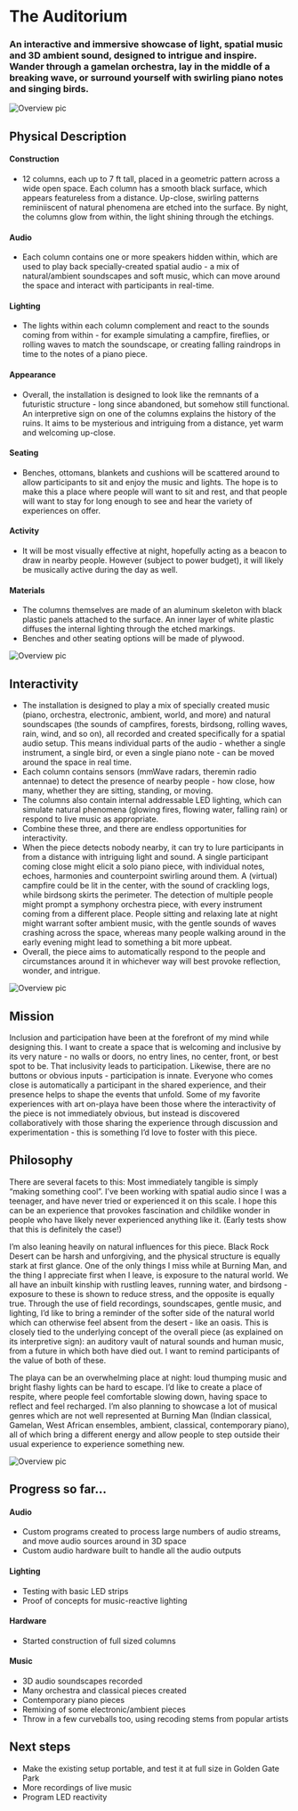# The Auditorium

### An interactive and immersive showcase of light, spatial music and 3D ambient sound, designed to intrigue and inspire. Wander through a gamelan orchestra, lay in the middle of a breaking wave, or surround yourself with swirling piano notes and singing birds.

![Overview pic](aerial.jpg)

## Physical Description

#### Construction
- 12 columns, each up to 7 ft tall, placed in a geometric pattern across a wide open space. Each column has a smooth black surface, which appears featureless from a distance. Up-close, swirling patterns reminiiscent of natural phenomena are etched into the surface. By night, the columns glow from within, the light shining through the etchings.

#### Audio
- Each column contains one or more speakers hidden within, which are used to play back specially-created spatial audio - a mix of natural/ambient soundscapes and soft music, which can move around the space and interact with participants in real-time.

#### Lighting
- The lights within each column complement and react to the sounds coming from within - for example simulating a campfire, fireflies, or rolling waves to match the soundscape, or creating falling raindrops in time to the notes of a piano piece.

#### Appearance
- Overall, the installation is designed to look like the remnants of a futuristic structure - long since abandoned, but somehow still functional. An interpretive sign on one of the columns explains the history of the ruins. It aims to be mysterious and intriguing from a distance, yet warm and welcoming up-close.

#### Seating
- Benches, ottomans, blankets and cushions will be scattered around to allow participants to sit and enjoy the music and lights. The hope is to make this a place where people will want to sit and rest, and that people will want to stay for long enough to see and hear the variety of experiences on offer.

#### Activity
- It will be most visually effective at night, hopefully acting as a beacon to draw in nearby people. However (subject to power budget), it will likely be musically active during the day as well.

#### Materials
- The columns themselves are made of an aluminum skeleton with black plastic panels attached to the surface. An inner layer of white plastic diffuses the internal lighting through the etched markings.
- Benches and other seating options will be made of plywood.

![Overview pic](closeup.jpg)

## Interactivity

- The installation is designed to play a mix of specially created music (piano, orchestra, electronic, ambient, world, and more) and natural soundscapes (the sounds of campfires, forests, birdsong, rolling waves, rain, wind, and so on), all recorded and created specifically for a spatial audio setup. This means individual parts of the audio - whether a single instrument, a single bird, or even a single piano note - can be moved around the space in real time.
- Each column contains sensors (mmWave radars, theremin radio antennae) to detect the presence of nearby people - how close, how many, whether they are sitting, standing, or moving.
- The columns also contain internal addressable LED lighting, which can simulate natural phenomena (glowing fires, flowing water, falling rain) or respond to live music as appropriate.
- Combine these three, and there are endless opportunities for interactivity.
- When the piece detects nobody nearby, it can try to lure participants in from a distance with intriguing light and sound. A single participant coming close might elicit a solo piano piece, with individual notes, echoes, harmonies and counterpoint swirling around them. A (virtual) campfire could be lit in the center, with the sound of crackling logs, while birdsong skirts the perimeter. The detection of multiple people might prompt a symphony orchestra piece, with every instrument coming from a different place. People sitting and relaxing late at night might warrant softer ambient music, with the gentle sounds of waves crashing across the space, whereas many people walking around in the early evening might lead to something a bit more upbeat.
- Overall, the piece aims to automatically respond to the people and circumstances around it in whichever way will best provoke reflection, wonder, and intrigue.

![Overview pic](mid.jpg)

## Mission
Inclusion and participation have been at the forefront of my mind while designing this. I want to create a space that is welcoming and inclusive by its very nature - no walls or doors, no entry lines, no center, front, or best spot to be. That inclusivity leads to participation. Likewise, there are no buttons or obvious inputs - participation is innate. Everyone who comes close is automatically a participant in the shared experience, and their presence helps to shape the events that unfold.
Some of my favorite experiences with art on-playa have been those where the interactivity of the piece is not immediately obvious, but instead is discovered collaboratively with those sharing the experience through discussion and experimentation - this is something I’d love to foster with this piece.

## Philosophy
There are several facets to this:
Most immediately tangible is simply “making something cool”. I’ve been working with spatial audio since I was a teenager, and have never tried or experienced it on this scale. I hope this can be an experience that provokes fascination and childlike wonder in people who have likely never experienced anything like it. (Early tests show that this is definitely the case!)

I’m also leaning heavily on natural influences for this piece. Black Rock Desert can be harsh and unforgiving, and the physical structure is equally stark at first glance. One of the only things I miss while at Burning Man, and the thing I appreciate first when I leave, is exposure to the natural world. We all have an inbuilt kinship with rustling leaves, running water, and birdsong - exposure to these is shown to reduce stress, and the opposite is equally true. Through the use of field recordings, soundscapes, gentle music, and lighting, I’d like to bring a reminder of the softer side of the natural world which can otherwise feel absent from the desert - like an oasis. This is closely tied to the underlying concept of the overall piece (as explained on its interpretive sign): an auditory vault of natural sounds and human music, from a future in which both have died out. I want to remind participants of the value of both of these.

The playa can be an overwhelming place at night: loud thumping music and bright flashy lights can be hard to escape. I’d like to create a place of respite, where people feel comfortable slowing down, having space to reflect and feel recharged. I’m also planning to showcase a lot of musical genres which are not well represented at Burning Man (Indian classical, Gamelan, West African ensembles, ambient, classical, contemporary piano), all of which bring a different energy and allow people to step outside their usual experience to experience something new.

![Overview pic](distance.jpg)


## Progress so far...

#### Audio
- Custom programs created to process large numbers of audio streams, and move audio sources around in 3D space
- Custom audio hardware built to handle all the audio outputs

#### Lighting
- Testing with basic LED strips
- Proof of concepts for music-reactive lighting

#### Hardware
- Started construction of full sized columns

#### Music
- 3D audio soundscapes recorded
- Many orchestra and classical pieces created
- Contemporary piano pieces
- Remixing of some electronic/ambient pieces
- Throw in a few curveballs too, using recoding stems from popular artists

## Next steps
- Make the existing setup portable, and test it at full size in Golden Gate Park
- More recordings of live music
- Program LED reactivity
